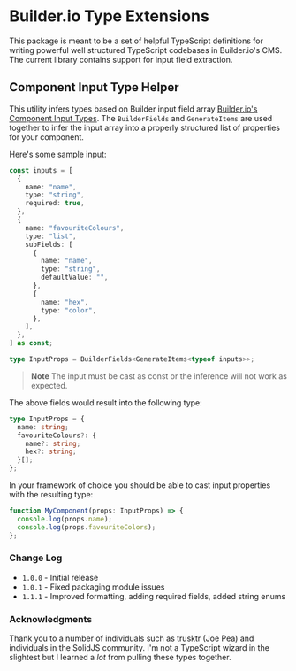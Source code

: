 # Builder.io Type Extensions

This package is meant to be a set of helpful TypeScript definitions for writing powerful well structured TypeScript codebases in Builder.io's CMS. The current library contains support for input field extraction.

## Component Input Type Helper

This utility infers types based on Builder input field array [Builder.io's Component Input Types](https://www.builder.io/c/docs/custom-components-input-types). The `BuilderFields` and `GenerateItems` are used together to infer the input array into a properly structured list of properties for your component.

Here's some sample input:

```ts
const inputs = [
  {
    name: "name",
    type: "string",
    required: true,
  },
  {
    name: "favouriteColours",
    type: "list",
    subFields: [
      {
        name: "name",
        type: "string",
        defaultValue: "",
      },
      {
        name: "hex",
        type: "color",
      },
    ],
  },
] as const;

type InputProps = BuilderFields<GenerateItems<typeof inputs>>;
```

> **Note**
> The input must be cast as const or the inference will not work as expected.

The above fields would result into the following type:

```ts
type InputProps = {
  name: string;
  favouriteColours?: {
    name?: string;
    hex?: string;
  }[];
};
```

In your framework of choice you should be able to cast input properties with the resulting type:

```ts
function MyComponent(props: InputProps) => {
  console.log(props.name);
  console.log(props.favouriteColors);
};
```

### Change Log

- `1.0.0` - Initial release
- `1.0.1` - Fixed packaging module issues
- `1.1.1` - Improved formatting, adding required fields, added string enums

### Acknowledgments

Thank you to a number of individuals such as trusktr (Joe Pea) and individuals in the SolidJS community. I'm not a TypeScript wizard in the slightest but I learned a _lot_ from pulling these types together.
